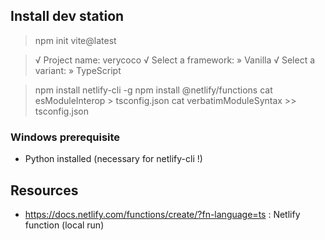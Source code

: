 
## Install dev station
> npm init vite@latest

  > √ Project name: verycoco
  > √ Select a framework: » Vanilla
  > √ Select a variant: » TypeScript

> npm install netlify-cli -g
> npm install @netlify/functions
> cat esModuleInterop > tsconfig.json
> cat  verbatimModuleSyntax >> tsconfig.json

### Windows prerequisite
- Python installed (necessary for netlify-cli !)

## Resources
- https://docs.netlify.com/functions/create/?fn-language=ts : Netlify function (local run)
